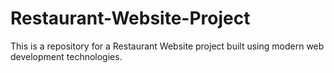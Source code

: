 # Restaurant-Website-Project
This is a repository for a Restaurant Website project built using modern web development technologies.
